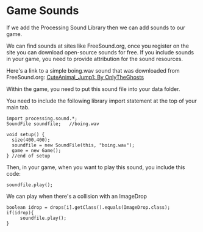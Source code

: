 # Game Sounds

If we add the Processing Sound Library then we can add sounds to our game.

We can find sounds at sites like FreeSound.org, once you register on the site you can download open-source sounds for free.  If you include sounds in your game, you need to provide attribution for the sound resources.

Here's a link to a simple boing.wav sound that was downloaded from FreeSound.org: 
[CuteAnimal_Jump1: By OnlyTheGhosts](https://utdallas.box.com/boingWav)

Within the game, you need to put this sound file into your data folder.

You need to include the following library import statement at the top of your main tab.

```
import processing.sound.*;
SoundFile soundfile;   //boing.wav

void setup() {
  size(400,400);
  soundfile = new SoundFile(this, "boing.wav");
  game = new Game(); 
} //end of setup

```

Then, in your game, when you want to play this sound, you include this code: 
```
soundfile.play();
```

We can play when there's a collision with an ImageDrop

```
boolean idrop = drops[i].getClass().equals(ImageDrop.class);
if(idrop){
     soundfile.play();
}

```